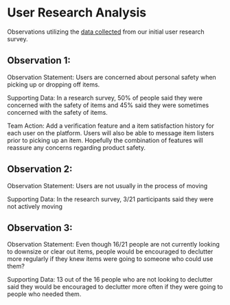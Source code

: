 # User Research Analysis

Observations utilizing the [data collected](https://docs.google.com/spreadsheets/d/1CiCBJkfqhDG8VCsA55x3Ggknxrd6l-75M_kXKQm4WkA/edit?gid=1076286620#gid=1076286620) from our initial user research survey.

## Observation 1:

Observation Statement: Users are concerned about personal safety when picking up or dropping off items.

Supporting Data: In a research survey, 50% of people said they were concerned with the safety of items and 45% said they were sometimes concerned with the safety of items.

Team Action: Add a verification feature and a item satisfaction history for each user on the platform. Users will also be able to message item listers prior to picking up an item. Hopefully the combination of features will reassure any concerns regarding product safety.

## Observation 2: 

Observation Statement: Users are not usually in the process of moving

Supporting Data: In the research survey, 3/21 participants said they were not actively moving

## Observation 3:

Observation Statement: Even though 16/21 people are not currently looking to downsize or clear out items, people would be encouraged to declutter more regularly if they knew items were going to someone who could use them?

Supporting Data: 13 out of the 16 people who are not looking to declutter said they would be encouraged to declutter more often if they were going to people who needed them.

